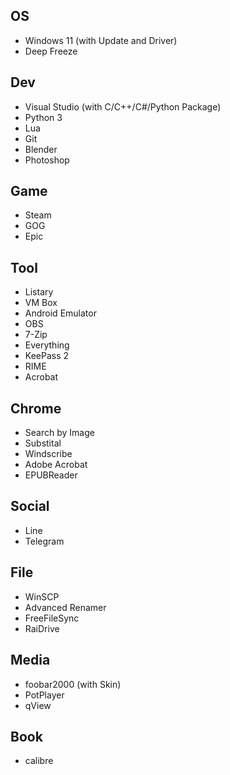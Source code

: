 ## OS
- Windows 11 (with Update and Driver)
- Deep Freeze

## Dev
- Visual Studio (with C/C++/C#/Python Package)
- Python 3
- Lua
- Git
- Blender
- Photoshop

## Game
- Steam
- GOG
- Epic

## Tool
- Listary
- VM Box
- Android Emulator
- OBS
- 7-Zip
- Everything
- KeePass 2
- RIME
- Acrobat

## Chrome
- Search by Image
- Substital
- Windscribe
- Adobe Acrobat
- EPUBReader

## Social
- Line
- Telegram

## File
- WinSCP
- Advanced Renamer
- FreeFileSync
- RaiDrive

## Media
- foobar2000 (with Skin)
- PotPlayer
- qView

## Book
- calibre